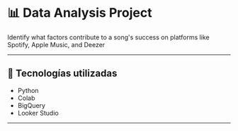 # 📊 Data Analysis Project

Identify what factors contribute to a song's success on platforms like Spotify, Apple Music, and Deezer

---

## 🚀 Tecnologías utilizadas

- Python
- Colab
- BigQuery
- Looker Studio

---
